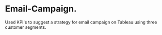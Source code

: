 # Email-Campaign.
Used KPI's to suggest a strategy for email campaign on Tableau using three customer segments.
